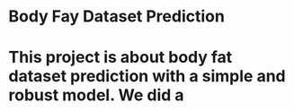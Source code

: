 # Body Fay Dataset Prediction
# This project is about body fat dataset prediction with a simple and robust model. We did a 
